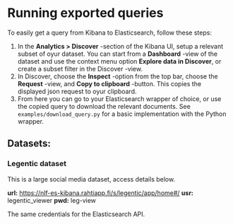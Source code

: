 # Running exported queries

To easily get a query from Kibana to Elasticsearch, follow these steps:

1. In the **Analytics > Discover** -section of the Kibana UI, setup a relevant subset of oyur dataset. You can start from a **Dashboard** -view of the dataset and use the context menu option **Explore data in Discover**, or create a subset filter in the Discover -view.
2. In Discover, choose the **Inspect** -option from the top bar, choose the **Request** -view, and **Copy to clipboard** -button. This copies the displayed json request to oyur clipboard.
3. From here you can go to your Elasticsearch wrapper of choice, or use the copied query to download the relevant documents. See `examples/download_query.py` for a basic implementation with the Python wrapper.

## Datasets:

### Legentic dataset

This is a large social media dataset, access details below.

**url:** https://nlf-es-kibana.rahtiapp.fi/s/legentic/app/home#/
**usr:** legentic_viewer
**pwd:** leg-view

The same credentials for the Elasticsearch API.

